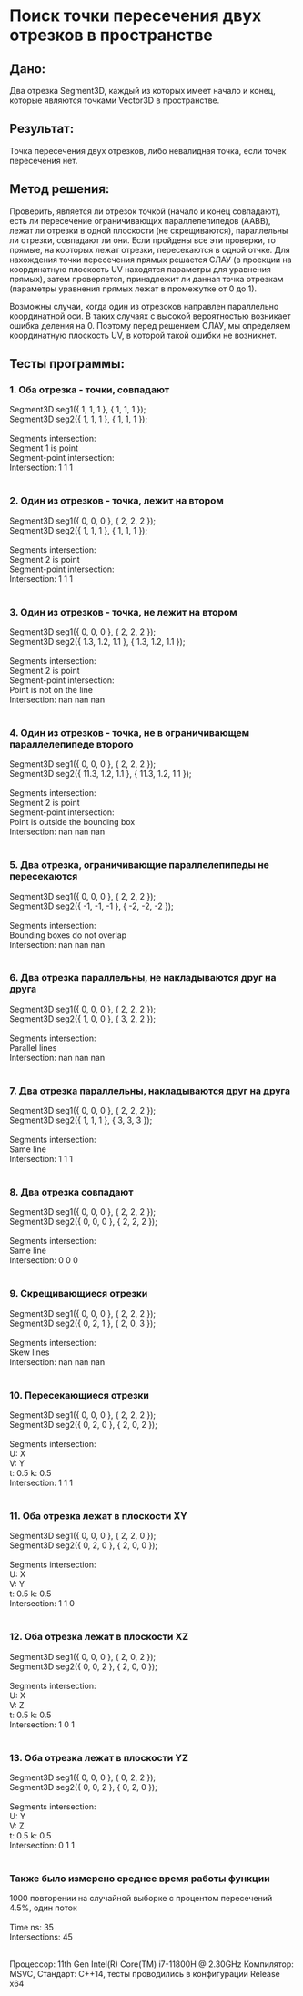 # Поиск точки пересечения двух отрезков в пространстве

## Дано:
Два отрезка Segment3D, каждый из которых имеет начало и конец, которые являются точками Vector3D в пространстве.

## Результат:
Точка пересечения двух отрезков, либо невалидная точка, если точек пересечения нет.

## Метод решения:
Проверить, является ли отрезок точкой (начало и конец совпадают), есть ли пересечение ограничивающих параллелепипедов (AABB), лежат ли отрезки в одной плоскости (не скрещиваются), параллельны ли отрезки, совпадают ли они. 
Если пройдены все эти проверки, то прямые, на кооторых лежат отрезки, пересекаются в одной отчке.
Для нахождения точки пересечения прямых решается СЛАУ (в проекции на координатную плоскость UV находятся параметры для уравнения прямых), затем проверяется, принадлежит ли данная точка отрезкам (параметры уравнения прямых лежат в промежутке от 0 до 1).

Возможны случаи, когда один из отрезоков направлен параллельно координатной оси. В таких случаях с высокой вероятностью возникает ошибка деления на 0.
Поэтому перед решением СЛАУ, мы определяем координатную плоскость UV, в которой такой ошибки не возникнет.

## Тесты программы:
### 1. Оба отрезка - точки, совпадают

Segment3D seg1({ 1, 1, 1 }, { 1, 1, 1 });<br>
Segment3D seg2({ 1, 1, 1 }, { 1, 1, 1 });<br>
<br>
Segments intersection:<br>
Segment 1 is point<br>
Segment-point intersection:<br>
Intersection: 1 1 1<br>
<br>

### 2. Один из отрезков - точка, лежит на втором

Segment3D seg1({ 0, 0, 0 }, { 2, 2, 2 });<br>
Segment3D seg2({ 1, 1, 1 }, { 1, 1, 1 });<br>
<br>
Segments intersection:<br>
Segment 2 is point<br>
Segment-point intersection:<br>
Intersection: 1 1 1<br>
<br>

### 3. Один из отрезков - точка, не лежит на втором

Segment3D seg1({ 0, 0, 0 }, { 2, 2, 2 });<br>
Segment3D seg2({ 1.3, 1.2, 1.1 }, { 1.3, 1.2, 1.1 });<br>
<br>
Segments intersection:<br>
Segment 2 is point<br>
Segment-point intersection:<br>
Point is not on the line<br>
Intersection: nan nan nan<br>
<br>

### 4. Один из отрезков - точка, не в ограничивающем параллелепипеде второго

Segment3D seg1({ 0, 0, 0 }, { 2, 2, 2 });<br>
Segment3D seg2({ 11.3, 1.2, 1.1 }, { 11.3, 1.2, 1.1 });<br>
<br>
Segments intersection:<br>
Segment 2 is point<br>
Segment-point intersection:<br>
Point is outside the bounding box<br>
Intersection: nan nan nan<br>
<br>

### 5. Два отрезка, ограничивающие параллелепипеды не пересекаются

Segment3D seg1({ 0, 0, 0 }, { 2, 2, 2 });<br>
Segment3D seg2({ -1, -1, -1 }, { -2, -2, -2 });<br>
<br>
Segments intersection:<br>
Bounding boxes do not overlap<br>
Intersection: nan nan nan<br>
<br>

### 6. Два отрезка параллельны, не накладываются друг на друга

Segment3D seg1({ 0, 0, 0 }, { 2, 2, 2 });<br>
Segment3D seg2({ 1, 0, 0 }, { 3, 2, 2 });<br>
<br>
Segments intersection:<br>
Parallel lines<br>
Intersection: nan nan nan<br>
<br>

### 7. Два отрезка параллельны, накладываются друг на друга

Segment3D seg1({ 0, 0, 0 }, { 2, 2, 2 });<br>
Segment3D seg2({ 1, 1, 1 }, { 3, 3, 3 });<br>
<br>
Segments intersection:<br>
Same line<br>
Intersection: 1 1 1<br>
<br>

### 8. Два отрезка совпадают

Segment3D seg1({ 0, 0, 0 }, { 2, 2, 2 });<br>
Segment3D seg2({ 0, 0, 0 }, { 2, 2, 2 });<br>
<br>
Segments intersection:<br>
Same line<br>
Intersection: 0 0 0<br>
<br>

### 9. Скрещивающиеся отрезки

Segment3D seg1({ 0, 0, 0 }, { 2, 2, 2 });<br>
Segment3D seg2({ 0, 2, 1 }, { 2, 0, 3 });<br>
<br>
Segments intersection:<br>
Skew lines<br>
Intersection: nan nan nan<br>
<br>

### 10. Пересекающиеся отрезки

Segment3D seg1({ 0, 0, 0 }, { 2, 2, 2 });<br>
Segment3D seg2({ 0, 2, 0 }, { 2, 0, 2 });<br>
<br>
Segments intersection:<br>
U: X<br>
V: Y<br>
t: 0.5 k: 0.5<br>
Intersection: 1 1 1<br>
<br>

### 11. Оба отрезка лежат в плоскости XY

Segment3D seg1({ 0, 0, 0 }, { 2, 2, 0 });<br>
Segment3D seg2({ 0, 2, 0 }, { 2, 0, 0 });<br>
<br>
Segments intersection:<br>
U: X<br>
V: Y<br>
t: 0.5 k: 0.5<br>
Intersection: 1 1 0<br>
<br>

### 12. Оба отрезка лежат в плоскости XZ

Segment3D seg1({ 0, 0, 0 }, { 2, 0, 2 });<br>
Segment3D seg2({ 0, 0, 2 }, { 2, 0, 0 });<br>
<br>
Segments intersection:<br>
U: X<br>
V: Z<br>
t: 0.5 k: 0.5<br>
Intersection: 1 0 1<br>
<br>

### 13. Оба отрезка лежат в плоскости YZ

Segment3D seg1({ 0, 0, 0 }, { 0, 2, 2 });<br>
Segment3D seg2({ 0, 0, 2 }, { 0, 2, 0 });<br>
<br>
Segments intersection:<br>
U: Y<br>
V: Z<br>
t: 0.5 k: 0.5<br>
Intersection: 0 1 1<br>
<br>

### Также было измерено среднее время работы функции
1000 повторении на случайной выборке с процентом пересечений 4.5%, один поток<br>
<br>
Time ns: 35<br>
Intersections: 45<br>
<br>

Процессор: 11th Gen Intel(R) Core(TM) i7-11800H @ 2.30GHz
Компилятор: MSVC, Стандарт: C++14, тесты проводились в конфигурации Release x64
